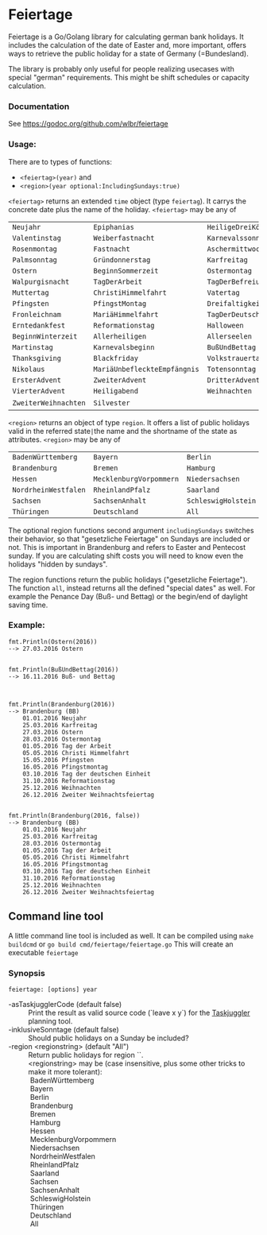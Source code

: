 # Feiertage
Feiertage is a Go/Golang library for calculating german bank holidays. It includes the calculation of the date of Easter and, more important, offers ways to retrieve the public holiday for a state of Germany (=Bundesland).

The library is probably only useful for people realizing usecases with special "german" requirements. This might be shift schedules or capacity calculation.

### Documentation
See https://godoc.org/github.com/wlbr/feiertage

### Usage:
There are to types of functions: 

  * `<feiertag>(year)` and 
  * `<region>(year optional:IncludingSundays:true)`

`<feiertag>` returns an extended `time` object (type `feiertag`). It carrys the concrete date plus the name of the holiday.
`<feiertag>` may be any of 

||||
|----|-----|----|
`Neujahr` | `Epiphanias` | `HeiligeDreiKönige` 
`Valentinstag` | `Weiberfastnacht` | `Karnevalssonntag` 
`Rosenmontag` | `Fastnacht` | `Aschermittwoch` 
`Palmsonntag` | `Gründonnerstag` | `Karfreitag` 
`Ostern` | `BeginnSommerzeit` | `Ostermontag` 
`Walpurgisnacht` | `TagDerArbeit` | `TagDerBefreiung` 
`Muttertag` | `ChristiHimmelfahrt` | `Vatertag` 
`Pfingsten` | `PfingstMontag` | `Dreifaltigkeitssonntag` 
`Fronleichnam` | `MariäHimmelfahrt` | `TagDerDeutschenEinheit` 
`Erntedankfest` | `Reformationstag` | `Halloween` 
`BeginnWinterzeit` | `Allerheiligen` | `Allerseelen` 
`Martinstag` | `Karnevalsbeginn` | `BußUndBettag`
`Thanksgiving` | `Blackfriday` | `Volkstrauertag` 
`Nikolaus` | `MariäUnbefleckteEmpfängnis` | `Totensonntag` 
`ErsterAdvent` | `ZweiterAdvent` | `DritterAdvent` 
`VierterAdvent` | `Heiligabend` | `Weihnachten` 
`ZweiterWeihnachten` | `Silvester` | &nbsp; 

`<region>` returns an object of type `region`. It offers a list of public holidays valid in the referred state` | `the name and the shortname of the state as attributes.
`<region>` may be any of 

||||
----|-----|----
`BadenWürttemberg` | `Bayern` | `Berlin` 
`Brandenburg` | `Bremen` | `Hamburg` 
`Hessen` | `MecklenburgVorpommern` | `Niedersachsen` 
`NordrheinWestfalen` | `RheinlandPfalz` | `Saarland` 
`Sachsen` | `SachsenAnhalt` | `SchleswigHolstein` 
`Thüringen` | `Deutschland` | `All`

The optional region functions second argument `includingSundays` switches their behavior, so that "gesetzliche Feiertage" on Sundays are included or not. This is important in Brandenburg and refers to Easter and Pentecost sunday. If you are calculating shift costs you will need to know even the holidays "hidden by sundays".

The region functions return the public holidays ("gesetzliche Feiertage"). The function `all`,  instead returns all the defined "special dates" as well. For example the Penance Day (Buß- und Bettag) or the begin/end of daylight saving time.



### Example:
    
    fmt.Println(Ostern(2016))
    --> 27.03.2016 Ostern
 

    fmt.Println(BußUndBettag(2016))
    --> 16.11.2016 Buß- und Bettag
 


    fmt.Println(Brandenburg(2016))
    --> Brandenburg (BB)
        01.01.2016 Neujahr
        25.03.2016 Karfreitag
        27.03.2016 Ostern
        28.03.2016 Ostermontag
        01.05.2016 Tag der Arbeit
        05.05.2016 Christi Himmelfahrt
        15.05.2016 Pfingsten
        16.05.2016 Pfingstmontag
        03.10.2016 Tag der deutschen Einheit
        31.10.2016 Reformationstag
        25.12.2016 Weihnachten
        26.12.2016 Zweiter Weihnachtsfeiertag

    
    fmt.Println(Brandenburg(2016, false))
    --> Brandenburg (BB)
        01.01.2016 Neujahr
        25.03.2016 Karfreitag
        28.03.2016 Ostermontag
        01.05.2016 Tag der Arbeit
        05.05.2016 Christi Himmelfahrt
        16.05.2016 Pfingstmontag
        03.10.2016 Tag der deutschen Einheit
        31.10.2016 Reformationstag
        25.12.2016 Weihnachten
        26.12.2016 Zweiter Weihnachtsfeiertag
        
        
## Command line tool

A little command line tool is included as well. It can be compiled using `make buildcmd` or `go build cmd/feiertage/feiertage.go` This will create an executable `feiertage`

### Synopsis

`feiertage: [options] year`<br>
<dl>
<dt>-asTaskjugglerCode (default false)</dt>
<dd>Print the result as valid source code (`leave x y`) for the <a href="http://www.taskjuggler.org/">Taskjuggler</a> planning tool. 
<dt>-inklusiveSonntage (default false)</dt>
<dd>Should public holidays on a Sunday be included?</dd>
<dt>-region &lt;regionstring&gt; (default "All")</dt>
<dd>Return public holidays for region `<regionstring>`.<br>
<dd>&lt;regionstring&gt; may be (case insensitive, plus some other tricks to make it more tolerant):<br>
&nbsp;BadenWürttemberg<br>
&nbsp;Bayern<br>
&nbsp;Berlin<br>
&nbsp;Brandenburg<br>
&nbsp;Bremen<br>
&nbsp;Hamburg<br>
&nbsp;Hessen<br>
&nbsp;MecklenburgVorpommern<br>
&nbsp;Niedersachsen<br>
&nbsp;NordrheinWestfalen<br>
&nbsp;RheinlandPfalz<br>
&nbsp;Saarland<br>
&nbsp;Sachsen<br>
&nbsp;SachsenAnhalt<br>
&nbsp;SchleswigHolstein<br>
&nbsp;Thüringen<br>
&nbsp;Deutschland<br>
&nbsp;All</dd>
</dl>

